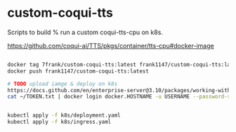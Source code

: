 # custom-coqui-tts

Scripts to build % run a custom coqui-tts-cpu on k8s.

https://github.com/coqui-ai/TTS/pkgs/container/tts-cpu#docker-image

```bash

docker tag 7frank/custom-coqui-tts:latest frank1147/custom-coqui-tts:latest
docker push frank1147/custom-coqui-tts:latest

# TODO upload iamge & deploy on k8s
https://docs.github.com/en/enterprise-server@3.10/packages/working-with-a-github-packages-registry/working-with-the-docker-registry
cat ~/TOKEN.txt | docker login docker.HOSTNAME -u USERNAME --password-stdin


kubectl apply -f k8s/deployment.yaml
kubectl apply -f k8s/ingress.yaml

```